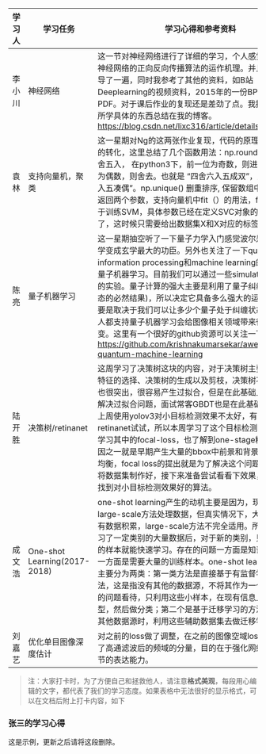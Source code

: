 ﻿学习人|学习任务|学习心得和参考资料
------ | ------ | ------ 
李小川 | 神经网络 | 这一节对神经网络进行了详细的学习，个人感觉是理解了神经网络的正向反向传播算法的运作机理。并且将公式推导了一遍，同时我参考了其他的资料，如B站Deeplearning的视频资料，2015年的一份BP算法详推PDF。对于课后作业的复现还是差劲了点。我把对这节内容所学具体的东西总结在我的博客。https://blog.csdn.net/lixc316/article/details/89417225
袁林|支持向量机，聚类|这一星期对Ng的这两张作业复现，代码的原理还是对公式的转化，这里总结了几个函数用法：np.round()将数据四舍五入， 在python3下，前一位为奇数，则进位，前一位为偶数，则舍去。也就是 “四舍六入五成双”，又叫 “四舍六入五凑偶”。np.unique() 删重排序, 保留数组中不同的值，返回两个参数，支持向量机中fit（）的用法，fit() 方法：用于训练SVM，具体参数已经在定义SVC对象的时候给出了，这时候只需要给出数据集X和X对应的标签y即可。
陈亮|量子机器学习|这一星期抽空听了一下量子力学入门感觉波尔是把量子力学变成玄学最大的功臣。另外也关注了一下quantum information processing和machine learning的交叉学科量子机器学习。目前我们可以通过一些simulator进行相关的实验。量子计算的强大主要是利用了量子纠缠(量子叠加态的必然结果)，所以决定它具备多么强大的运算能力，主要是取决于我们可以让多少个量子处于纠缠状态。大部分人都支持量子机器学习会给图像相关领域带来很大的改变。这里有一个很好的github资源可以关注一下：https://github.com/krishnakumarsekar/awesome-quantum-machine-learning
陆开胜 | 决策树/retinanet | 这周学习了决策树这块的内容，对于决策树主要就是划分特征的选择、决策树的生成以及剪枝，决策树不难，缺点也很突出，很容易产生过拟合，但是在此基础上的RF可以解决过拟合问题，面试常客GBDT也是在此基础上发展的。上周使用yolov3对小目标检测效果不太好，有人推荐使用retinanet试试，所以本周学习了这个目标检测算法，主要学习其中的focal-loss，也了解到one-stage精度不行的原因之一就是早期产生大量的bbox中前景和背景的类别很不均衡，focal loss的提出就是为了解决这个问题。目前已经将数据集制作好，接下来准备尝试看看下效果，希望能够找到对小目标检测效果好的算法。
成文浩 | One-shot Learning(2017-2018) | one-shot learning产生的动机主要是因为，现在主要用large-scale方法处理数据，但真实情况下，大部分类别没有数据积累，large-scale方法不完全适用。所以希望在学习了一定类别的大量数据后，对于新的类别，只需要少量的样本就能快速学习。存在的问题一方面是知识缺失，另一方面是需要大量的训练样本。one-shot learning的研究主要分为两类：第一类方法是直接基于有监督学习的方法，这是指没有其他的数据源，不将其作为一个迁移学习的问题看待，只利用这些小样本，在现有信息上训练模型，然后做分类；第二个是基于迁移学习的方法，是指有其他数据源时，利用这些辅助数据集去做迁移学习。
刘嘉艺 | 优化单目图像深度估计 | 对之前的loss做了调整，在之前的图像空域loss基础上加上了高通滤波后的频域的分量，目的在于强化网络对图像细节的表达能力。
> 注：大家打卡时，为了方便自己和拯救他人，请注意**格式美观**，每段用心编辑的文字，都代表了我们的学习态度。如果表格中无法很好的显示格式，可以在文档后附上打卡内容，如下

### 张三的学习心得
这是示例，更新之后请将这段删除。
